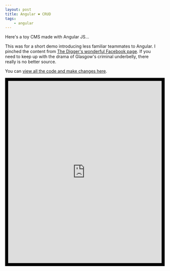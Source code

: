 ```yaml
---
layout: post
title: Angular ❤️ CRUD
tags:
    - angular
---
```


Here's a toy CMS made with Angular JS...

This was for a short demo introducing less familiar teammates to Angular. I pinched the content from [The Digger's wonderful Facebook page](https://www.facebook.com/DiggerScotland/). If you need to keep up with the drama of Glasgow's criminal underbelly, there really is no better source.

You can [view all the code and make changes here](https://plnkr.co/edit/FEiJdqp8hRtawqHswHuh?p=preview).

<iframe style="width: 100%; height: 600px; border: solid 10px black;" src="https://run.plnkr.co/X3mozh3SqbyFe8wE/#/articles" frameborder="0" allowfullscren="allowfullscren"></iframe>
